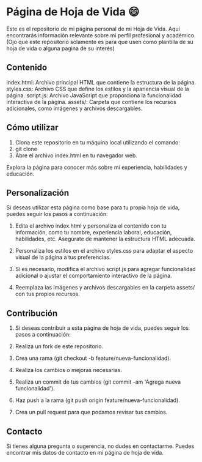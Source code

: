 
# Página de Hoja de Vida &#x1F604;

Este es el repositorio de mi página personal de mi Hoja de Vida. Aquí encontrarás información relevante sobre mi perfil profesional y académico.(Ojo que este repositorio solamente es para que usen como plantilla de  su hoja de vida o alguna pagina de su interés)

## Contenido
index.html: Archivo principal HTML que contiene la estructura de la página.
styles.css: Archivo CSS que define los estilos y la apariencia visual de la página.
script.js: Archivo JavaScript que proporciona la funcionalidad interactiva de la página.
assets/: Carpeta que contiene los recursos adicionales, como imágenes y archivos descargables.

## Cómo utilizar
1. Clona este repositorio en tu máquina local utilizando el comando:
2. git clone <URL del repositorio>
3. Abre el archivo index.html en tu navegador web.

Explora la página para conocer más sobre mi experiencia, habilidades y educación.

## Personalización
Si deseas utilizar esta página como base para tu propia hoja de vida, puedes seguir los pasos a continuación:

1. Edita el archivo index.html y personaliza el contenido con tu información, como tu nombre, experiencia laboral, educación, habilidades, etc. Asegúrate de mantener la estructura HTML adecuada.

2. Personaliza los estilos en el archivo styles.css para adaptar el aspecto visual de la página a tus preferencias.

3. Si es necesario, modifica el archivo script.js para agregar funcionalidad adicional o ajustar el comportamiento interactivo de la página.

4. Reemplaza las imágenes y archivos descargables en la carpeta assets/ con tus propios recursos.

## Contribución

1. Si deseas contribuir a esta página de hoja de vida, puedes seguir los pasos a continuación:

2. Realiza un fork de este repositorio.

3. Crea una rama (git checkout -b feature/nueva-funcionalidad).

4. Realiza los cambios o mejoras necesarias.

5. Realiza un commit de tus cambios (git commit -am 'Agrega nueva funcionalidad').

6. Haz push a la rama (git push origin feature/nueva-funcionalidad).

7. Crea un pull request para que podamos revisar tus cambios.

## Contacto
Si tienes alguna pregunta o sugerencia, no dudes en contactarme. Puedes encontrar mis datos de contacto en mi página de hoja de vida.


